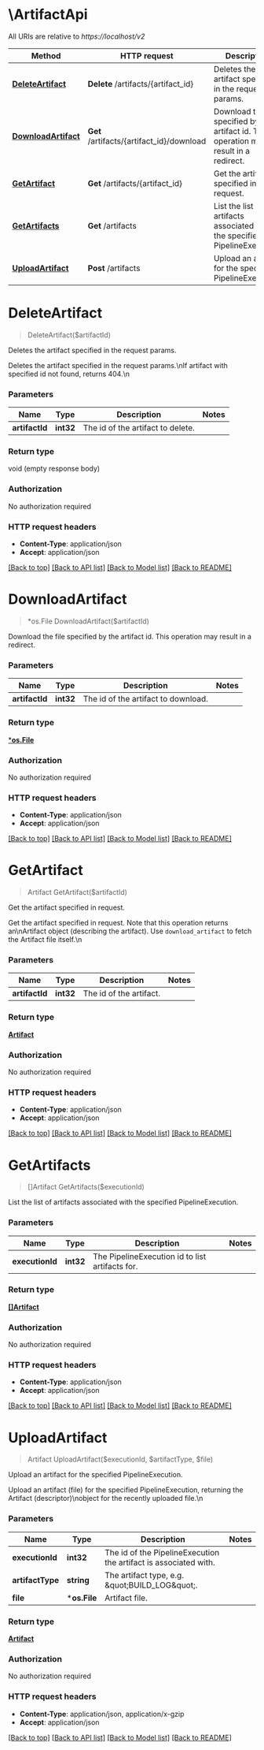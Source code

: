 # \ArtifactApi

All URIs are relative to *https://localhost/v2*

Method | HTTP request | Description
------------- | ------------- | -------------
[**DeleteArtifact**](ArtifactApi.md#DeleteArtifact) | **Delete** /artifacts/{artifact_id} | Deletes the artifact specified in the request params.
[**DownloadArtifact**](ArtifactApi.md#DownloadArtifact) | **Get** /artifacts/{artifact_id}/download | Download the file specified by the artifact id. This operation may result in a redirect.
[**GetArtifact**](ArtifactApi.md#GetArtifact) | **Get** /artifacts/{artifact_id} | Get the artifact specified in request.
[**GetArtifacts**](ArtifactApi.md#GetArtifacts) | **Get** /artifacts | List the list of artifacts associated with the specified PipelineExecution.
[**UploadArtifact**](ArtifactApi.md#UploadArtifact) | **Post** /artifacts | Upload an artifact for the specified PipelineExecution.


# **DeleteArtifact**
> DeleteArtifact($artifactId)

Deletes the artifact specified in the request params.

Deletes the artifact specified in the request params.\nIf artifact with specified id not found, returns 404.\n


### Parameters

Name | Type | Description  | Notes
------------- | ------------- | ------------- | -------------
 **artifactId** | **int32**| The id of the artifact to delete. | 

### Return type

void (empty response body)

### Authorization

No authorization required

### HTTP request headers

 - **Content-Type**: application/json
 - **Accept**: application/json

[[Back to top]](#) [[Back to API list]](../README.md#documentation-for-api-endpoints) [[Back to Model list]](../README.md#documentation-for-models) [[Back to README]](../README.md)

# **DownloadArtifact**
> *os.File DownloadArtifact($artifactId)

Download the file specified by the artifact id. This operation may result in a redirect.


### Parameters

Name | Type | Description  | Notes
------------- | ------------- | ------------- | -------------
 **artifactId** | **int32**| The id of the artifact to download. | 

### Return type

[***os.File**](*os.File.md)

### Authorization

No authorization required

### HTTP request headers

 - **Content-Type**: application/json
 - **Accept**: application/json

[[Back to top]](#) [[Back to API list]](../README.md#documentation-for-api-endpoints) [[Back to Model list]](../README.md#documentation-for-models) [[Back to README]](../README.md)

# **GetArtifact**
> Artifact GetArtifact($artifactId)

Get the artifact specified in request.

Get the artifact specified in request. Note that this operation returns an\nArtifact object (describing the artifact). Use `download_artifact` to fetch the Artifact file itself.\n


### Parameters

Name | Type | Description  | Notes
------------- | ------------- | ------------- | -------------
 **artifactId** | **int32**| The id of the artifact. | 

### Return type

[**Artifact**](Artifact.md)

### Authorization

No authorization required

### HTTP request headers

 - **Content-Type**: application/json
 - **Accept**: application/json

[[Back to top]](#) [[Back to API list]](../README.md#documentation-for-api-endpoints) [[Back to Model list]](../README.md#documentation-for-models) [[Back to README]](../README.md)

# **GetArtifacts**
> []Artifact GetArtifacts($executionId)

List the list of artifacts associated with the specified PipelineExecution.


### Parameters

Name | Type | Description  | Notes
------------- | ------------- | ------------- | -------------
 **executionId** | **int32**| The PipelineExecution id to list artifacts for. | 

### Return type

[**[]Artifact**](Artifact.md)

### Authorization

No authorization required

### HTTP request headers

 - **Content-Type**: application/json
 - **Accept**: application/json

[[Back to top]](#) [[Back to API list]](../README.md#documentation-for-api-endpoints) [[Back to Model list]](../README.md#documentation-for-models) [[Back to README]](../README.md)

# **UploadArtifact**
> Artifact UploadArtifact($executionId, $artifactType, $file)

Upload an artifact for the specified PipelineExecution.

Upload an artifact (file) for the specified PipelineExecution, returning the Artifact (descriptor)\nobject for the recently uploaded file.\n


### Parameters

Name | Type | Description  | Notes
------------- | ------------- | ------------- | -------------
 **executionId** | **int32**| The id of the PipelineExecution the artifact is associated with. | 
 **artifactType** | **string**| The artifact type, e.g. \&quot;BUILD_LOG\&quot;. | 
 **file** | ***os.File**| Artifact file. | 

### Return type

[**Artifact**](Artifact.md)

### Authorization

No authorization required

### HTTP request headers

 - **Content-Type**: application/json, application/x-gzip
 - **Accept**: application/json

[[Back to top]](#) [[Back to API list]](../README.md#documentation-for-api-endpoints) [[Back to Model list]](../README.md#documentation-for-models) [[Back to README]](../README.md)

